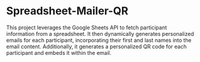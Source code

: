 # Spreadsheet-Mailer-QR
This project leverages the Google Sheets API to fetch participant information from a spreadsheet. It then dynamically generates personalized emails for each participant, incorporating their first and last names into the email content. Additionally, it generates a personalized QR code for each participant and embeds it within the email.
